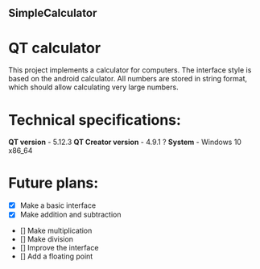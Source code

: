 ## SimpleCalculator
# QT calculator

This project implements a calculator for computers. The interface style is based on the android calculator. All numbers are stored in string format, which should allow calculating very large numbers.

# Technical specifications:
**QT version** - 5.12.3
**QT Creator version** - 4.9.1 ?
**System** - Windows 10 x86_64

# Future plans:
- [x] Make a basic interface
- [x] Make addition and subtraction
- [] Make multiplication
- [] Make division
- [] Improve the interface
- [] Add a floating point